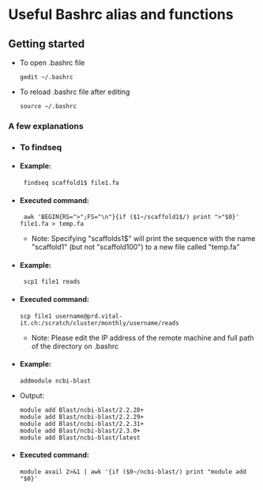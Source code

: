 # Useful Bashrc alias and functions

## Getting started

* To open .bashrc file
    ```
    gedit ~/.bashrc
    ```
* To reload .bashrc file after editing
    ```
    source ~/.bashrc
    ```

### A few explanations
* ### To findseq

* #### Example:
   ```
    findseq scaffold1$ file1.fa
    ```
* #### Executed command:
   ```
    awk 'BEGIN{RS=">";FS="\n"}{if ($1~/scaffold1$/) print ">"$0}' file1.fa > temp.fa
    ```
  * Note: Specifying "scaffolds1$" will print the sequence with the name "scaffold1" (but not "scaffold100") to a new file called "temp.fa"


* #### Example:
   ```
    scp1 file1 reads
    ```
* #### Executed command:
   ```
   scp file1 username@prd.vital-it.ch:/scratch/cluster/monthly/username/reads
    ```
    * Note: Please edit the IP address of the remote machine and full path of the directory on .bashrc 

* #### Example:
     ```
     addmodule ncbi-blast
     ```
* Output:
     ```
     module add Blast/ncbi-blast/2.2.28+
     module add Blast/ncbi-blast/2.2.29+
     module add Blast/ncbi-blast/2.2.31+
     module add Blast/ncbi-blast/2.3.0+
     module add Blast/ncbi-blast/latest
     ```
* #### Executed command:
     ```
     module avail 2>&1 | awk '{if ($0~/ncbi-blast/) print "module add "$0}'
     ```

